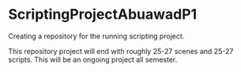 # ScriptingProjectAbuawadP1
Creating a repository for the running scripting project.

This repository project will end with roughly 25-27 scenes and 25-27 scripts. This will be an ongoing project all semester.
